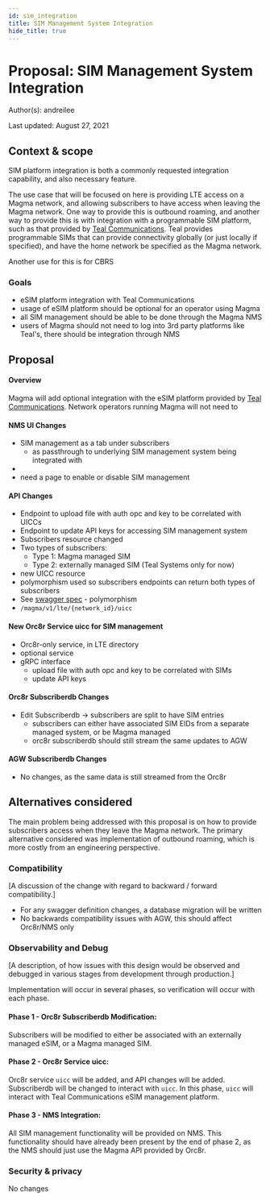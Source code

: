 ```yaml
---
id: sim_integration
title: SIM Management System Integration
hide_title: true
---
```


# Proposal: SIM Management System Integration

Author(s): andreilee

Last updated: August 27, 2021

## Context & scope

SIM platform integration is both a commonly requested integration capability, and also necessary feature.

The use case that will be focused on here is providing LTE access on a Magma network,
and allowing subscribers to have access when leaving the Magma network.
One way to provide this is outbound roaming,
and another way to provide this is with integration with a programmable SIM platform,
such as that provided by [Teal Communications](https://www.tealcom.io/).
Teal provides programmable SIMs that can provide connectivity globally
(or just locally if specified),
and have the home network be specified as the Magma network.

Another use for this is for CBRS <to be filled in>

### Goals

- eSIM platform integration with Teal Communications
- usage of eSIM platform should be optional for an operator using Magma
- all SIM management should be able to be done through the Magma NMS
- users of Magma should not need to log into 3rd party platforms like Teal's, there should be integration through NMS

## Proposal

#### Overview

Magma will add optional integration with the eSIM platform provided by [Teal Communications](https://www.tealcom.io/).
Network operators running Magma will not need to 

#### NMS UI Changes
- SIM management as a tab under subscribers
    - as passthrough to underlying SIM management system being integrated with
-
- need a page to enable or disable SIM management

#### API Changes
- Endpoint to upload file with auth opc and key to be correlated with UICCs
- Endpoint to update API keys for accessing SIM management system
- Subscribers resource changed
- Two types of subscribers:
    - Type 1: Magma managed SIM
    - Type 2: externally managed SIM (Teal Systems only for now)
- new UICC resource
- polymorphism used so subscribers endpoints can return both types of subscribers
- See [swagger spec](https://swagger.io/specification/v2/#schemaObject) - polymorphism
- `/magma/v1/lte/{network_id}/uicc`
	

#### New Orc8r Service uicc for SIM management
- Orc8r-only service, in LTE directory
- optional service
- gRPC interface
	- upload file with auth opc and key to be correlated with SIMs
	- update API keys

#### Orc8r Subscriberdb Changes
- Edit Subscriberdb -> subscribers are split to have SIM entries
	- subscribers can either have associated SIM EIDs from a separate managed system, or be Magma managed
	- orc8r subscriberdb should still stream the same updates to AGW
	
#### AGW Subscriberdb Changes
- No changes, as the same data is still streamed from the Orc8r 

## Alternatives considered

The main problem being addressed with this proposal is on how to provide
subscribers access when they leave the Magma network.
The primary alternative considered was implementation of outbound roaming,
which is more costly from an engineering perspective.

### Compatibility

[A discussion of the change with regard to backward / forward compatibility.]

- For any swagger definition changes, a database migration will be written
- No backwards compatibility issues with AGW, this should affect Orc8r/NMS only

### Observability and Debug

[A description, of how issues with this design would be observed and debugged
in various stages from development through production.]

Implementation will occur in several phases, so verification will occur with
each phase.

#### Phase 1 - Orc8r Subscriberdb Modification:

Subscribers will be modified to either be associated with an externally managed
eSIM, or a Magma managed SIM.

#### Phase 2 - Orc8r Service uicc:

Orc8r service `uicc` will be added, and API changes will be added.
Subscriberdb will be changed to interact with `uicc`.
In this phase, `uicc` will interact with Teal Communications eSIM management
platform.

#### Phase 3 - NMS Integration:

All SIM management functionality will be provided on NMS.
This functionality should have already been present by the end of phase 2,
as the NMS should just use the Magma API provided by Orc8r.

### Security & privacy

No changes
